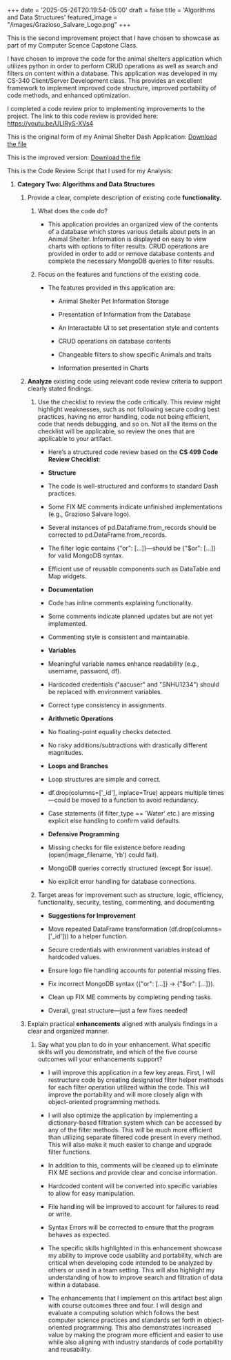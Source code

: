 +++
date = '2025-05-26T20:19:54-05:00'
draft = false
title = 'Algorithms and Data Structures'
featured_image = "/images/Grazioso_Salvare_Logo.png"
+++

This is the second improvement project that I have chosen to showcase as part of my Computer Scence Capstone Class.

I have chosen to improve the code for the animal shelters application which utilizes python in order to perform CRUD operations as well as search and filters on content within a database. This application was developed in my CS-340 Client/Server Development class. This provides an excellent framework to implement improved code structure, improved portability of code methods, and enhanced optimization.

I completed a code review prior to implementing improvements to the project. The link to this code review is provided here:
https://youtu.be/ULIRyS-XVs4

This is the original form of my Animal Shelter Dash Application:
[Download the file](https://benjamin-sturgeon.github.io/projects/Animal_Shelter_Application_Original.zip)

This is the improved version:
[Download the file](https://benjamin-sturgeon.github.io/projects/Animal_Shelter_Application_Improved.zip)

This is the Code Review Script that I used for my Analysis:

1.  **Category Two: Algorithms and Data Structures**

    1.  Provide a clear, complete description of existing code
        **functionality.**

        1.  What does the code do?

            - This application provides an organized view of the
              contents of a database which stores various details about
              pets in an Animal Shelter. Information is displayed on
              easy to view charts with options to filter results. CRUD
              operations are provided in order to add or remove database
              contents and complete the necessary MongoDB queries to
              filter results.

        2.  Focus on the features and functions of the existing code.

            - The features provided in this application are:

              - Animal Shelter Pet Information Storage

              - Presentation of Information from the Database

              - An Interactable UI to set presentation style and
                contents

              - CRUD operations on database contents

              - Changeable filters to show specific Animals and traits

              - Information presented in Charts

    2.  **Analyze** existing code using relevant code review criteria to
        support clearly stated findings.

        1.  Use the checklist to review the code critically. This review
            might highlight weaknesses, such as not following secure
            coding best practices, having no error handling, code not
            being efficient, code that needs debugging, and so on. Not
            all the items on the checklist will be applicable, so review
            the ones that are applicable to your artifact.

            - Here’s a structured code review based on the **CS 499 Code
              Review Checklist**:

            - **Structure**

            - The code is well-structured and conforms to standard
              Dash practices.

            - Some FIX ME comments indicate unfinished
              implementations (e.g., Grazioso Salvare logo).

            - Several instances of pd.Dataframe.from\_records should
              be corrected to pd.DataFrame.from\_records.

            - The filter logic contains {"or": \[...\]}—should be
              {"$or": \[...\]} for valid MongoDB syntax.

            - Efficient use of reusable components such as DataTable
              and Map widgets.

            - **Documentation**

            - Code has inline comments explaining functionality.

            - Some comments indicate planned updates but are not yet
              implemented.

            - Commenting style is consistent and maintainable.

            - **Variables**

            - Meaningful variable names enhance readability (e.g.,
              username, password, df).

            - Hardcoded credentials ("aacuser" and "SNHU1234") should
              be replaced with environment variables.

            - Correct type consistency in assignments.

            - **Arithmetic Operations**

            - No floating-point equality checks detected.

            - No risky additions/subtractions with drastically
              different magnitudes.

            - **Loops and Branches**

            - Loop structures are simple and correct.

            - df.drop(columns=\['\_id'\], inplace=True) appears
              multiple times—could be moved to a function to avoid
              redundancy.

            - Case statements (if filter\_type == 'Water' etc.) are
              missing explicit else handling to confirm valid defaults.

            - **Defensive Programming**

            - Missing checks for file existence before reading
              (open(image\_filename, 'rb') could fail).

            - MongoDB queries correctly structured (except $or
              issue).

            - No explicit error handling for database connections.

        2.  Target areas for improvement such as structure, logic,
            efficiency, functionality, security, testing, commenting,
            and documenting.

            - **Suggestions for Improvement**

            - Move repeated DataFrame transformation
              (df.drop(columns=\['\_id'\])) to a helper function.

            - Secure credentials with environment variables instead of
              hardcoded values.

            - Ensure logo file handling accounts for potential missing
              files.

            - Fix incorrect MongoDB syntax ({"or": \[...\]} → {"$or":
              \[...\]}).

            - Clean up FIX ME comments by completing pending tasks.

            - Overall, great structure—just a few fixes needed!

    3.  Explain practical **enhancements** aligned with analysis
        findings in a clear and organized manner.

        1.  Say what you plan to do in your enhancement. What specific
            skills will you demonstrate, and which of the five course
            outcomes will your enhancements support?

            - I will improve this application in a few key areas. First,
              I will restructure code by creating designated filter
              helper methods for each filter operation utilized within
              the code. This will improve the portability and will more
              closely align with object-oriented programming methods.

            - I will also optimize the application by implementing a
              dictionary-based filtration system which can be accessed
              by any of the filter methods. This will be much more
              efficient than utilizing separate filtered code present in
              every method. This will also make it much easier to change
              and upgrade filter functions.

            - In addition to this, comments will be cleaned up to
              eliminate FIX ME sections and provide clear and concise
              information.

            - Hardcoded content will be converted into specific
              variables to allow for easy manipulation.

            - File handling will be improved to account for failures to
              read or write.

            - Syntax Errors will be corrected to ensure that the program
              behaves as expected.

            - The specific skills highlighted in this enhancement
              showcase my ability to improve code usability and
              portability, which are critical when developing code
              intended to be analyzed by others or used in a team
              setting. This will also highlight my understanding of how
              to improve search and filtration of data within a
              database.

            - The enhancements that I implement on this artifact best
              align with course outcomes three and four. I will design
              and evaluate a computing solution which follows the best
              computer science practices and standards set forth in
              object-oriented programming. This also demonstrates
              increased value by making the program more efficient and
              easier to use while also aligning with industry standards
              of code portability and reusability.